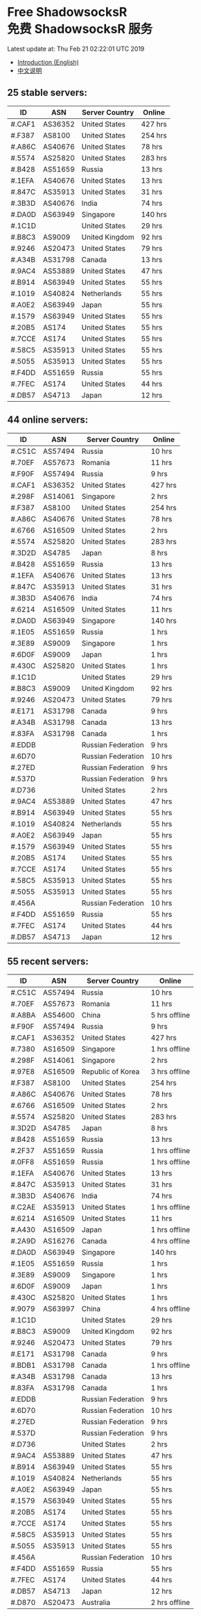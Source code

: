 # Free ShadowsocksR<br>免费 ShadowsocksR 服务

Latest update at: Thu Feb 21 02:22:01 UTC 2019

- [Introduction (English)](https://vision-network.readthedocs.io/en/latest/autossr/autossr.html)
- [中文说明](https://vision-network.readthedocs.io/zh_CN/latest/autossr/autossr.html)


## 25 stable servers:

| ID | ASN | Server Country | Online |
| ------ | ------ | ------ | ------ |
| #.CAF1 | AS36352 | United States | 427 hrs |
| #.F387 | AS8100 | United States | 254 hrs |
| #.A86C | AS40676 | United States | 78 hrs |
| #.5574 | AS25820 | United States | 283 hrs |
| #.B428 | AS51659 | Russia | 13 hrs |
| #.1EFA | AS40676 | United States | 13 hrs |
| #.847C | AS35913 | United States | 31 hrs |
| #.3B3D | AS40676 | India | 74 hrs |
| #.DA0D | AS63949 | Singapore | 140 hrs |
| #.1C1D |  | United States | 29 hrs |
| #.B8C3 | AS9009 | United Kingdom | 92 hrs |
| #.9246 | AS20473 | United States | 79 hrs |
| #.A34B | AS31798 | Canada | 13 hrs |
| #.9AC4 | AS53889 | United States | 47 hrs |
| #.B914 | AS63949 | United States | 55 hrs |
| #.1019 | AS40824 | Netherlands | 55 hrs |
| #.A0E2 | AS63949 | Japan | 55 hrs |
| #.1579 | AS63949 | United States | 55 hrs |
| #.20B5 | AS174 | United States | 55 hrs |
| #.7CCE | AS174 | United States | 55 hrs |
| #.58C5 | AS35913 | United States | 55 hrs |
| #.5055 | AS35913 | United States | 55 hrs |
| #.F4DD | AS51659 | Russia | 55 hrs |
| #.7FEC | AS174 | United States | 44 hrs |
| #.DB57 | AS4713 | Japan | 12 hrs |

## 44 online servers:

| ID | ASN | Server Country | Online |
| ------ | ------ | ------ | ------ |
| #.C51C | AS57494 | Russia | 10 hrs |
| #.70EF | AS57673 | Romania | 11 hrs |
| #.F90F | AS57494 | Russia | 9 hrs |
| #.CAF1 | AS36352 | United States | 427 hrs |
| #.298F | AS14061 | Singapore | 2 hrs |
| #.F387 | AS8100 | United States | 254 hrs |
| #.A86C | AS40676 | United States | 78 hrs |
| #.6766 | AS16509 | United States | 2 hrs |
| #.5574 | AS25820 | United States | 283 hrs |
| #.3D2D | AS4785 | Japan | 8 hrs |
| #.B428 | AS51659 | Russia | 13 hrs |
| #.1EFA | AS40676 | United States | 13 hrs |
| #.847C | AS35913 | United States | 31 hrs |
| #.3B3D | AS40676 | India | 74 hrs |
| #.6214 | AS16509 | United States | 11 hrs |
| #.DA0D | AS63949 | Singapore | 140 hrs |
| #.1E05 | AS51659 | Russia | 1 hrs |
| #.3E89 | AS9009 | Singapore | 1 hrs |
| #.6D0F | AS9009 | Japan | 1 hrs |
| #.430C | AS25820 | United States | 1 hrs |
| #.1C1D |  | United States | 29 hrs |
| #.B8C3 | AS9009 | United Kingdom | 92 hrs |
| #.9246 | AS20473 | United States | 79 hrs |
| #.E171 | AS31798 | Canada | 9 hrs |
| #.A34B | AS31798 | Canada | 13 hrs |
| #.83FA | AS31798 | Canada | 1 hrs |
| #.EDDB |  | Russian Federation | 9 hrs |
| #.6D70 |  | Russian Federation | 10 hrs |
| #.27ED |  | Russian Federation | 9 hrs |
| #.537D |  | Russian Federation | 9 hrs |
| #.D736 |  | United States | 2 hrs |
| #.9AC4 | AS53889 | United States | 47 hrs |
| #.B914 | AS63949 | United States | 55 hrs |
| #.1019 | AS40824 | Netherlands | 55 hrs |
| #.A0E2 | AS63949 | Japan | 55 hrs |
| #.1579 | AS63949 | United States | 55 hrs |
| #.20B5 | AS174 | United States | 55 hrs |
| #.7CCE | AS174 | United States | 55 hrs |
| #.58C5 | AS35913 | United States | 55 hrs |
| #.5055 | AS35913 | United States | 55 hrs |
| #.456A |  | Russian Federation | 10 hrs |
| #.F4DD | AS51659 | Russia | 55 hrs |
| #.7FEC | AS174 | United States | 44 hrs |
| #.DB57 | AS4713 | Japan | 12 hrs |

## 55 recent servers:

| ID | ASN | Server Country | Online |
| ------ | ------ | ------ | ------ |
| #.C51C | AS57494 | Russia | 10 hrs |
| #.70EF | AS57673 | Romania | 11 hrs |
| #.A8BA | AS54600 | China | 5 hrs offline |
| #.F90F | AS57494 | Russia | 9 hrs |
| #.CAF1 | AS36352 | United States | 427 hrs |
| #.7380 | AS16509 | Singapore | 1 hrs offline |
| #.298F | AS14061 | Singapore | 2 hrs |
| #.97E8 | AS16509 | Republic of Korea | 3 hrs offline |
| #.F387 | AS8100 | United States | 254 hrs |
| #.A86C | AS40676 | United States | 78 hrs |
| #.6766 | AS16509 | United States | 2 hrs |
| #.5574 | AS25820 | United States | 283 hrs |
| #.3D2D | AS4785 | Japan | 8 hrs |
| #.B428 | AS51659 | Russia | 13 hrs |
| #.2F37 | AS51659 | Russia | 1 hrs offline |
| #.0FF8 | AS51659 | Russia | 1 hrs offline |
| #.1EFA | AS40676 | United States | 13 hrs |
| #.847C | AS35913 | United States | 31 hrs |
| #.3B3D | AS40676 | India | 74 hrs |
| #.C2AE | AS35913 | United States | 1 hrs offline |
| #.6214 | AS16509 | United States | 11 hrs |
| #.A430 | AS16509 | Japan | 1 hrs offline |
| #.2A9D | AS16276 | Canada | 4 hrs offline |
| #.DA0D | AS63949 | Singapore | 140 hrs |
| #.1E05 | AS51659 | Russia | 1 hrs |
| #.3E89 | AS9009 | Singapore | 1 hrs |
| #.6D0F | AS9009 | Japan | 1 hrs |
| #.430C | AS25820 | United States | 1 hrs |
| #.9079 | AS63997 | China | 4 hrs offline |
| #.1C1D |  | United States | 29 hrs |
| #.B8C3 | AS9009 | United Kingdom | 92 hrs |
| #.9246 | AS20473 | United States | 79 hrs |
| #.E171 | AS31798 | Canada | 9 hrs |
| #.BDB1 | AS31798 | Canada | 1 hrs offline |
| #.A34B | AS31798 | Canada | 13 hrs |
| #.83FA | AS31798 | Canada | 1 hrs |
| #.EDDB |  | Russian Federation | 9 hrs |
| #.6D70 |  | Russian Federation | 10 hrs |
| #.27ED |  | Russian Federation | 9 hrs |
| #.537D |  | Russian Federation | 9 hrs |
| #.D736 |  | United States | 2 hrs |
| #.9AC4 | AS53889 | United States | 47 hrs |
| #.B914 | AS63949 | United States | 55 hrs |
| #.1019 | AS40824 | Netherlands | 55 hrs |
| #.A0E2 | AS63949 | Japan | 55 hrs |
| #.1579 | AS63949 | United States | 55 hrs |
| #.20B5 | AS174 | United States | 55 hrs |
| #.7CCE | AS174 | United States | 55 hrs |
| #.58C5 | AS35913 | United States | 55 hrs |
| #.5055 | AS35913 | United States | 55 hrs |
| #.456A |  | Russian Federation | 10 hrs |
| #.F4DD | AS51659 | Russia | 55 hrs |
| #.7FEC | AS174 | United States | 44 hrs |
| #.DB57 | AS4713 | Japan | 12 hrs |
| #.D870 | AS20473 | Australia | 2 hrs offline |


